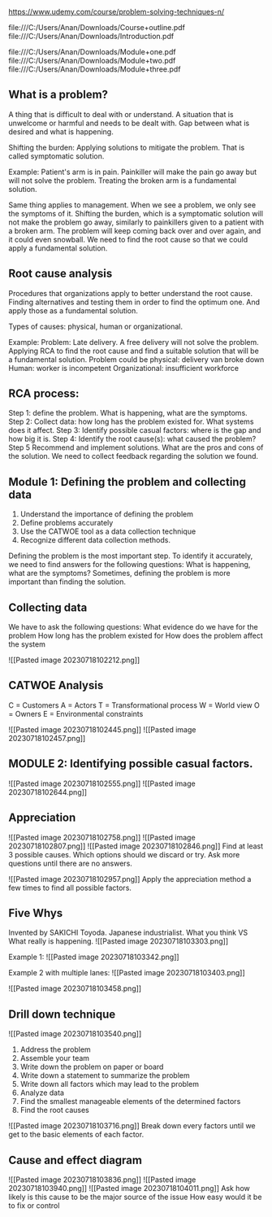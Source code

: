 
https://www.udemy.com/course/problem-solving-techniques-n/


file:///C:/Users/Anan/Downloads/Course+outline.pdf
file:///C:/Users/Anan/Downloads/Introduction.pdf

file:///C:/Users/Anan/Downloads/Module+one.pdf
file:///C:/Users/Anan/Downloads/Module+two.pdf
file:///C:/Users/Anan/Downloads/Module+three.pdf


## What is a problem? 
A thing that is difficult to deal with or understand.
A situation that is unwelcome or harmful and needs to be dealt with. 
Gap between what is desired and what is happening. 

Shifting the burden:
Applying solutions to mitigate the problem. That is called symptomatic solution. 

Example: Patient's arm is in pain. Painkiller will make the pain go away but will not solve the problem.
Treating the broken arm is a fundamental solution. 

Same thing applies to management. When we see a problem, we only see the symptoms of it.
Shifting the burden, which is a symptomatic solution will not make the problem go away, similarly to painkillers given to a patient with a broken arm. The problem will keep coming back over and over again, and it could even snowball.
We need to find the root cause so that we could apply a fundamental solution.

## Root cause analysis
Procedures that organizations apply to better understand the root cause.
Finding alternatives and testing them in order to find the optimum one. And apply those as a fundamental solution.

Types of causes: physical, human or organizational. 

Example: 
Problem: Late delivery. A free delivery will not solve the problem. Applying RCA to  find the root cause and find a suitable solution that will be a fundamental solution.
Problem could be physical: delivery van broke down
Human: worker is incompetent
Organizational: insufficient workforce

## RCA process:
Step 1: define the problem. What is happening, what are the symptoms.
Step 2: Collect data: how long has the problem existed for. What systems does it affect.
Step 3: Identify possible casual factors: where is the gap and how big it is. 
Step 4: Identify the root cause(s): what caused the problem?
Step 5 Recommend and implement solutions. What are the pros and cons of the solution. We need to collect feedback regarding the solution we found.


## Module 1: Defining the problem and collecting data
1. Understand the importance of defining the problem
2. Define problems accurately
3. Use the CATWOE tool as a data collection technique
4. Recognize different data collection methods.

Defining the problem is the most important step. 
To identify it accurately, we need to find answers for the following questions: What is happening, what are the symptoms?
Sometimes, defining the problem is more important than finding the solution.

## Collecting data
We have to ask the following questions:
What evidence do we have for the problem
How long has the problem existed for
How does the problem affect the system

![[Pasted image 20230718102212.png]]

## CATWOE Analysis
C = Customers
A = Actors
T = Transformational process
W = World view
O = Owners
E = Environmental constraints 

![[Pasted image 20230718102445.png]]
![[Pasted image 20230718102457.png]]


## MODULE 2: Identifying possible casual factors.

![[Pasted image 20230718102555.png]]
![[Pasted image 20230718102644.png]]

## Appreciation
![[Pasted image 20230718102758.png]]
![[Pasted image 20230718102807.png]]
![[Pasted image 20230718102846.png]]
Find at least 3 possible causes.
Which options should we discard or try.
Ask more questions until there are no answers.

![[Pasted image 20230718102957.png]]
Apply the appreciation method a few times to find all possible factors.


## Five Whys
Invented by SAKICHI Toyoda. Japanese industrialist. 
What you think VS What really is happening.
![[Pasted image 20230718103303.png]]

Example 1:
![[Pasted image 20230718103342.png]]

Example 2 with multiple lanes:
![[Pasted image 20230718103403.png]]

![[Pasted image 20230718103458.png]]

## Drill down technique
![[Pasted image 20230718103540.png]]

1. Address the problem
2. Assemble your team
3. Write down the problem on paper or board
4. Write down a statement to summarize the problem
5. Write down all factors which may lead to the problem
6. Analyze data
7. Find the smallest manageable elements of the determined factors
8. Find the root causes

![[Pasted image 20230718103716.png]]
Break down every factors until we get to the basic elements of each factor.


## Cause and effect diagram
![[Pasted image 20230718103836.png]]
![[Pasted image 20230718103940.png]]
![[Pasted image 20230718104011.png]]
Ask how likely is this cause to be the major source of the issue
How easy would it be to fix or control



